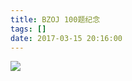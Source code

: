 ```yaml
---
title: BZOJ 100题纪念
tags: []
date: 2017-03-15 20:16:00
---
```


![](http://images2015.cnblogs.com/blog/890886/201703/890886-20170315201616307-1915816609.png)